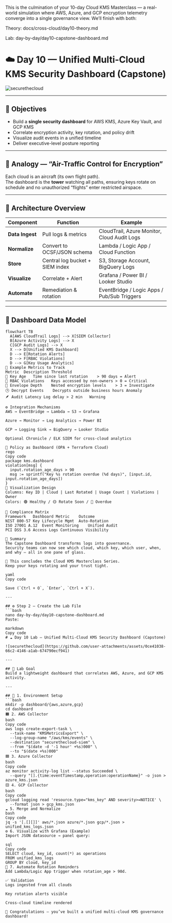 This is the culmination of your 10-day Cloud KMS Masterclass — a real-world simulation where AWS, Azure, and GCP encryption telemetry converge into a single governance view.
We’ll finish with both:

Theory: docs/cross-cloud/day10-theory.md

Lab: day-by-day/day10-capstone-dashboard.md


# ☁️ Day 10 — Unified Multi-Cloud KMS Security Dashboard (Capstone)

![securethecloud](https://github.com/user-attachments/assets/0ce41038-66c2-4146-a1ab-674790ecf941)

---

## 🎯 Objectives
- Build a **single security dashboard** for AWS KMS, Azure Key Vault, and GCP KMS  
- Correlate encryption activity, key rotation, and policy drift  
- Visualize audit events in a unified timeline  
- Deliver executive-level posture reporting

---

## 🧠 Analogy — “Air-Traffic Control for Encryption”
Each cloud is an aircraft (its own flight path).  
The dashboard is the **tower** watching all paths, ensuring keys rotate on schedule and no unauthorized “flights” enter restricted airspace.

---

## 🧩 Architecture Overview
| Component | Function | Example |
|------------|-----------|----------|
| **Data Ingest** | Pull logs & metrics | CloudTrail, Azure Monitor, Cloud Audit Logs |
| **Normalize** | Convert to OCSF/JSON schema | Lambda / Logic App / Cloud Function |
| **Store** | Central log bucket + SIEM index | S3, Storage Account, BigQuery Logs |
| **Visualize** | Correlate + Alert | Grafana / Power BI / Looker Studio |
| **Automate** | Remediation & rotation | EventBridge / Logic Apps / Pub/Sub Triggers |

---

## 🧮 Dashboard Data Model
```mermaid
flowchart TB
  A[AWS CloudTrail Logs] --> X[SIEM Collector]
  B[Azure Activity Logs] --> X
  C[GCP Audit Logs] --> X
  X --> D[Unified KMS Dashboard]
  D --> E[Rotation Alerts]
  D --> F[RBAC Violations]
  D --> G[Key Usage Analytics]
🧾 Example Metrics to Track
Metric	Description	Threshold
🔑 Key Age	Time since last rotation	> 90 days = Alert
👥 RBAC Violations	Keys accessed by non-owners	> 0 = Critical
🧭 Envelope Depth	Nested encryption levels	> 3 = Investigate
🕒 Decrypt Events	Decrypts outside business hours	Anomaly
🪶 Audit Latency	Log delay > 2 min	Warning

⚙️ Integration Mechanisms
AWS → EventBridge → Lambda → S3 → Grafana

Azure → Monitor → Log Analytics → Power BI

GCP → Logging Sink → BigQuery → Looker Studio

Optional Chronicle / ELK SIEM for cross-cloud analytics

🧰 Policy as Dashboard (OPA + Terraform Cloud)
rego
Copy code
package kms.dashboard
violation[msg] {
  input.rotation_age_days > 90
  msg := sprintf("Key %s rotation overdue (%d days)", [input.id, input.rotation_age_days])
}
🧩 Visualization Design
Columns: Key ID | Cloud | Last Rotated | Usage Count | Violations | Owner
Colors: 🟢 Healthy / 🟡 Rotate Soon / 🔴 Overdue

🧮 Compliance Matrix
Framework	Dashboard Metric	Outcome
NIST 800-57	Key Lifecycle Mgmt	Auto-Rotation
ISO 27001 A.12	Event Monitoring	Unified Audit
PCI DSS 3.6	Access Logs	Continuous Visibility

🧭 Summary
The Capstone Dashboard transforms logs into governance.
Security teams can now see which cloud, which key, which user, when, and why — all in one pane of glass.

🏁 This concludes the Cloud KMS Masterclass Series.
Keep your keys rotating and your trust tight.

yaml
Copy code

Save (`Ctrl + O`, `Enter`, `Ctrl + X`).

---

## ⚙️ Step 2 — Create the Lab File
```bash
nano day-by-day/day10-capstone-dashboard.md
Paste:

markdown
Copy code
# ☁️ Day 10 Lab — Unified Multi-Cloud KMS Security Dashboard (Capstone)

![securethecloud](https://github.com/user-attachments/assets/0ce41038-66c2-4146-a1ab-674790ecf941)

---

## 🎯 Lab Goal
Build a lightweight dashboard that correlates AWS, Azure, and GCP KMS activity.

---

## 🧱 1. Environment Setup
```bash
mkdir -p dashboard/{aws,azure,gcp}
cd dashboard
🟧 2. AWS Collector
bash
Copy code
aws logs create-export-task \
  --task-name "KMSMetricsExport" \
  --log-group-name "/aws/kms/events" \
  --destination "securethecloud-siem" \
  --from "$(date -d '-1 hour' +%s)000" \
  --to "$(date +%s)000"
🟦 3. Azure Collector
bash
Copy code
az monitor activity-log list --status Succeeded \
  --query "[].{time:eventTimestamp,operation:operationName}" -o json > azure_kms.json
🟨 4. GCP Collector
bash
Copy code
gcloud logging read 'resource.type="kms_key" AND severity>=NOTICE' \
  --format json > gcp_kms.json
☁️ 5. Merge and Normalize
bash
Copy code
jq -s '[.[][]]' aws/*.json azure/*.json gcp/*.json > unified_kms_logs.json
⚙️ 6. Visualize with Grafana (Example)
Import JSON datasource → panel query:

sql
Copy code
SELECT cloud, key_id, count(*) as operations
FROM unified_kms_logs
GROUP BY cloud, key_id
🧩 7. Automate Rotation Reminders
Add Lambda/Logic App trigger when rotation_age > 90d.

✅ Validation
Logs ingested from all clouds

Key rotation alerts visible

Cross-cloud timeline rendered

🏁 Congratulations — you’ve built a unified multi-cloud KMS governance dashboard!
